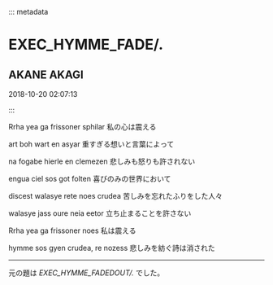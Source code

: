 ::: metadata

# EXEC_HYMME_FADE/.

## AKANE AKAGI

2018-10-20 02:07:13

:::

Rrha yea ga frissoner sphilar
私の心は震える

art boh wart en asyar
重すぎる想いと言葉によって

na fogabe hierle en clemezen
悲しみも怒りも許されない

engua ciel sos got folten
喜びのみの世界において

discest walasye rete noes crudea
苦しみを忘れたふりをした人々

walasye jass oure neia eetor
立ち止まることを許さない

Rrha yea ga frissoner noes
私は震える

hymme sos gyen crudea, re nozess
悲しみを紡ぐ詩は消された

----

元の題は *EXEC_HYMME_FADEDOUT/.* でした。
